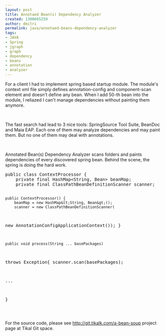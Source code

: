 ```yaml
---
layout: post
title: Annotaed Bean(s) Dependency Analyzer
created: 1300665259
author: dmitri
permalink: java/annotaed-beans-dependency-analyzer
tags:
- JAVA
- Spring
- jgraph
- graph
- dependency
- beans
- annotation
- analyzer
---
```

<p>For a client I had to implement spring based startup module. The module's context xml file simply defines annotation-config and component-scan element and doesn't define any bean. When I&nbsp;add 50-th bean into the module, I reliazed I&nbsp;can't manage dependencies without painting them anymore.</p>
<p>&nbsp;</p>
<p>The fast search had lead to 3 nice tools: SpringSource Tool Suite, BeanDoc and Maia EAP. Each one of them may analyze dependencies and may paint them. But no one of them may deal with annotations.</p>
<p>&nbsp;</p>
<p>Annotated Bean(s) Dependency Analyzer scans folders and paints dependencies of every discovered spring bean. Behind the scene, the spring is doing the hard work.</p>
<pre title="code" class="brush: java;">
public class ContextProcessor {
    private final HashMap&lt;String, Bean&gt; beanMap;
    private final ClassPathBeanDefinitionScanner scanner;

    public ContextProcessor() {
        beanMap = new HashMap&lt;String, Bean&gt;();
        scanner = new ClassPathBeanDefinitionScanner(
new AnnotationConfigApplicationContext());
    }

    public void process(String ... basePackages)
throws Exception{
        scanner.scan(basePackages);

...

}
</pre>
<p>&nbsp;</p>
<p>For the source code, please see <a href="http://git.tikalk.com/a-bean-soup">http://git.tikalk.com/a-bean-soup</a> project page at Tikal Git space.</p>
<p>&nbsp;</p>
